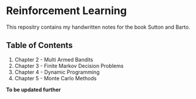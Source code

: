 # Reinforcement Learning

This repositry contains my handwritten notes for the book Sutton and Barto.

## Table of Contents
1. Chapter 2 - Multi Armed Bandits
2. Chapter 3 - Finite Markov Decision Problems
3. Chapter 4 - Dynamic Programming
4. Chapter 5 - Monte Carlo Methods

**To be updated further**
